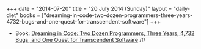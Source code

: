 +++
date = "2014-07-20"
title = "20 July 2014 (Sunday)"
layout = "daily-diet"
books = ["dreaming-in-code-two-dozen-programmers-three-years-4732-bugs-and-one-quest-for-transcendent-software"]
+++


* Book: [Dreaming in Code: Two Dozen Programmers, Three Years, 4,732 Bugs, and One Quest for Transcendent Software](/books/dreaming-in-code-two-dozen-programmers-three-years-4732-bugs-and-one-quest-for-transcendent-software) /f/